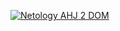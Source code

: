 [![Netology AHJ 2 DOM](https://github.com/Garfild13-06/ahj_2_dom/actions/workflows/web.yml/badge.svg)](https://github.com/Garfild13-06/ahj_2_dom/actions/workflows/web.yml)
